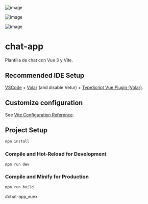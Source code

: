 ![image](https://user-images.githubusercontent.com/62727846/227444127-e0cd8ea7-79e5-4cd6-bbbe-c91ac89caaa3.png)

![image](https://user-images.githubusercontent.com/62727846/227444012-829db83d-adfc-4363-b270-728afb54db20.png)

![image](https://user-images.githubusercontent.com/62727846/227444169-cf5f447f-3424-441e-b359-903abc5e9791.png)


# chat-app

Plantilla de chat con Vue 3 y Vite.

## Recommended IDE Setup

[VSCode](https://code.visualstudio.com/) + [Volar](https://marketplace.visualstudio.com/items?itemName=johnsoncodehk.volar) (and disable Vetur) + [TypeScript Vue Plugin (Volar)](https://marketplace.visualstudio.com/items?itemName=johnsoncodehk.vscode-typescript-vue-plugin).

## Customize configuration

See [Vite Configuration Reference](https://vitejs.dev/config/).

## Project Setup

```sh
npm install
```

### Compile and Hot-Reload for Development

```sh
npm run dev
```

### Compile and Minify for Production

```sh
npm run build
```
#chat-app_vuex
